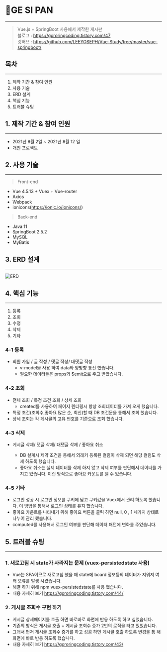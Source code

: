 # 📌GE SI PAN

---

> Vue.js + SpringBoot 사용해서 제작한 게시판  
> 블로그 : <https://gororingcoding.tistory.com/47>  
> 깃허브 : <https://github.com/LEEYOSEPH/Vue-Study/tree/master/vue-springboot/>

## 목차

---

1. 제작 기간 & 참여 인원
2. 사용 기술
3. ERD 설계
4. 핵심 기능
5. 트러블 슈팅

## 1. 제작 기간 & 참여 인원

---

- 2021년 8월 2일 ~ 2021년 8월 12 일
- 개인 프로젝트

## 2. 사용 기술

---

> Front-end

- Vue 4.5.13 + Vuex + Vue-router
- Axios
- Webpack
- ionicons(<https://ionic.io/ionicons/>)

> Back-end

- Java 11
- SpringBoot 2.5.2
- MySQL
- MyBatis

## 3. ERD 설계

---

![ERD](https://user-images.githubusercontent.com/68593528/129139395-0dba5eb6-31d3-415d-84f9-7206021ef8bf.png)

## 4. 핵심 기능

---

1. 등록
2. 조회
3. 수정
4. 삭제
5. 기타

### 4-1 등록

- 회원 가입 / 글 작성 / 댓글 작성/ 대댓글 작성
  - v-model을 사용 하여 data와 양방향 통신 했습니다.
  - 필요한 데이터들은 props와 $emit으로 주고 받았습니다.

### 4-2 조회

- 전체 조회 / 특정 조건 조회 / 상세 조회
  - created를 사용하여 페이지 렌더링시 항상 조회데이터를 가져 오게 했습니다.
- 특정 조건(조회수,좋아요 많은 순, 최신)할 때 DB 조건문을 통해서 조회 했습니다.
- 상세 조회는 각 게시글의 고유 번호를 기준으로 조회 했습니다.

### 4-3 삭제

- 게시글 삭제/ 댓글 삭제/ 대댓글 삭제 / 좋아요 취소

  - DB 설계시 제약 조건을 통해서 외래키 등록된 컬럼이 삭제 되면 해당 컬럼도 삭제 하도록 했습니다.
  - 좋아요 취소는 실제 데이터를 삭제 하지 않고 삭제 여부를 판단해서 데이터를 가지고 있습니다. 이런 방식으로 좋아요 카운트를 셀 수 있습니다.

### 4-5 기타

- 로그인 성공 시 로그인 정보를 쿠키에 담고 쿠키값을 Vuex에서 관리 하도록 했습니다. 이 방법을 통해서 로그인 상태를 유지 했습니다.
- 좋아요 카운트를 나타내기 위해 좋아요 버튼을 클릭 하면 null, 0 , 1 세가지 상태로 나누어 관리 했습니다.
- computed를 사용해서 로그인 여부를 판단해 데이터 패턴에 변화를 주었습니다.

## 5. 트러블 슈팅

---

### 1. 새로고침 시 state가 사라지는 문제 (vuex-persistedstate 사용)

- Vue는 SPA이므로 새로고침 했을 때 state에 board 정보등의 데이터가 지워져 여러 오류를 발생 시켰습니다.
- 해결 하기 위해 npm vuex-persistedstate를 사용 했습니다.
- 내용 자세히 보기
  <https://gororingcoding.tistory.com/44/>

### 2. 게시글 조회수 구현 하기

- 게시글 상세페이지를 호출 하면 바로바로 화면에 반응 하도록 하고 싶었습니다.
- 기존의 방식은 게시글 호출 + 게시글 조회수 증가 2번의 로직을 타고 있었습니다.
- 그래서 먼저 게시글 조회수 증가를 하고 성공 하면 게시글 호출 하도록 변경을 통 해 화면에 바로 반응 하도록 했습니다.
- 내용 자세히 보기
  <https://gororingcoding.tistory.com/43/>
